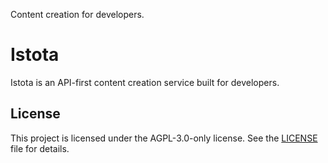 Content creation for developers.

# Istota

Istota is an API-first content creation service built for developers.

## License

This project is licensed under the AGPL-3.0-only license. See the [LICENSE](LICENSE) file for details.
